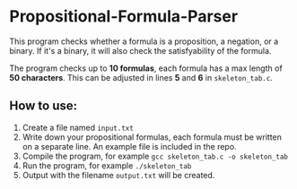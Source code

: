 # Propositional-Formula-Parser

This program checks whether a formula is a proposition, a negation, or a binary. If it's a binary, it will also check the satisfyability of the formula.

The program checks up to **10 formulas**, each formula has a max length of **50 characters**. This can be adjusted in lines **5** and **6** in ``skeleton_tab.c``.

## How to use:
1. Create a file named ``input.txt``
2. Write down your propositional formulas, each formula must be written on a separate line. An example file is included in the repo.
3. Compile the program, for example ``gcc skeleton_tab.c -o skeleton_tab``
4. Run the program, for example ``./skeleton_tab``
5. Output with the filename ``output.txt`` will be created.
